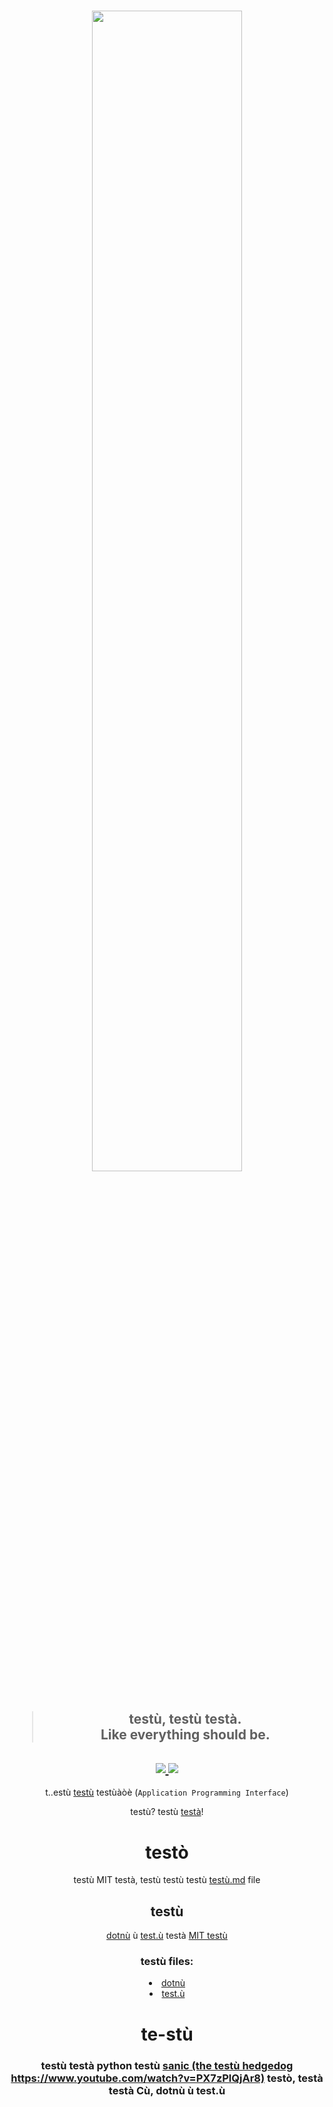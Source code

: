 <h1 align="center">
  <a href="https://www.fasmga.org"><img src="https://github.com/fasm-ga/fasmga/blob/main/assets/big-fucking-frog.png?raw=true" width="69%"/></a>
</h1>

<h2 align="center">
  <blockquote>testù, testù testà.<br>
  Like everything should be.</blockquote>
</h2>

<h2 align="center">
  </a>
    <a href="">
    <img src="https://img.shields.io/static/v1?color=7014e8&label=language&message=dotnet&style=for-the-badge"/>
  </a>
  <a href="">
    <img src="https://img.shields.io/static/v1?color=04977c&label=api+status&message=work+in+progress&style=for-the-badge"/>
  </a>
</h2>

<div align="center">
  t..estù <a href="https://www.fasmga.org">testù</a> testùàòè (<code>Application Programming Interface</code>)

  testù? testù <a href="https://github.com/fasm-ga/fasmga/blob/main/README.md">testà</a>!

  <h1>testò</h1>

  <!-- TODO: update the license file url, but for now is good -->

  testù MIT testà, testù testù testù <a href="https://github.com/fasm-ga/api/blob/main/License.md">testù.md</a> file</a>

  <h2>testù</h2>

  <a href="https://dotnet.microsoft.com/">dotnù</a> ù <a href="https://dotnet.microsoft.com/apps/aspnet">test.ù</a> testà <a href="https://opensource.org/licenses/MIT">MIT testù</a></h3>

  <h3>testù files:</h3>

  <li>
    <a href="https://github.com/dotnet/runtime/blob/main/LICENSE.TXT">dotnù</a>
  </li>
  <li>
    <a href="https://github.com/dotnet/aspnetcore/blob/main/LICENSE.txt">test.ù</a>
  </li>

  <h1 >te-stù</h1>

  <h3 >testù testà python testù <a href="https://sanicframework.org/">sanic (the testù hedgedog https://www.youtube.com/watch?v=PX7zPlQjAr8)</a> testò, testà testà  Cù, dotnù ù test.ù</h3>
</div>
